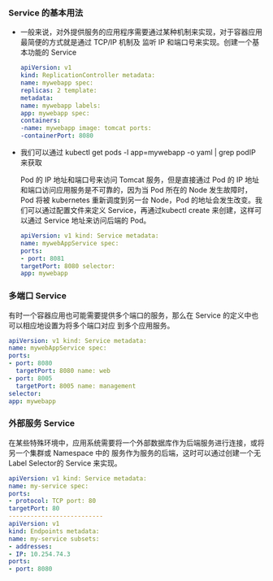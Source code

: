 ### Service 的基本用法

- 一般来说，对外提供服务的应用程序需要通过某种机制来实现，对于容器应用最简便的方式就是通过 TCP/IP 机制及 监听 IP 和端口号来实现。创建一个基本功能的 Service

  ```yaml
  apiVersion: v1
  kind: ReplicationController metadata:
  name: mywebapp spec:
  replicas: 2 template:
  metadata:
  name: mywebapp labels:
  app: mywebapp spec:
  containers:
  -name: mywebapp image: tomcat ports:
  -containerPort: 8080
  ```

- 我们可以通过 kubectl get pods -l app=mywebapp -o yaml | grep podIP 来获取

  Pod 的 IP 地址和端口号来访问 Tomcat 服务，但是直接通过 Pod 的 IP 地址和端口访问应用服务是不可靠的，因为当 Pod 所在的 Node 发生故障时， Pod 将被 kubernetes 重新调度到另一台 Node，Pod 的地址会发生改变。我们可以通过配置文件来定义 Service，再通过kubectl create 来创建，这样可以通过 Service 地址来访问后端的 Pod。

  ```yaml
  apiVersion: v1 kind: Service metadata:
  name: mywebAppService spec:
  ports:
  - port: 8081
  targetPort: 8080 selector:
  app: mywebapp
  ```

### 多端口 Service

有时一个容器应用也可能需要提供多个端口的服务，那么在 Service 的定义中也可以相应地设置为将多个端口对应 到多个应用服务。

```yaml
apiVersion: v1 kind: Service metadata:
name: mywebAppService spec:
ports:
- port: 8080
  targetPort: 8080 name: web
- port: 8005
  targetPort: 8005 name: management
selector:
app: mywebapp
```

### 外部服务 Service

在某些特殊环境中，应用系统需要将一个外部数据库作为后端服务进行连接，或将另一个集群或 Namespace 中的 服务作为服务的后端，这时可以通过创建一个无 Label Selector的 Service 来实现。

```yaml
apiVersion: v1 kind: Service metadata:
name: my-service spec:
ports:
- protocol: TCP port: 80
targetPort: 80
--------------------------
apiVersion: v1
kind: Endpoints metadata:
name: my-service subsets:
- addresses:
- IP: 10.254.74.3
ports:
- port: 8080
```







